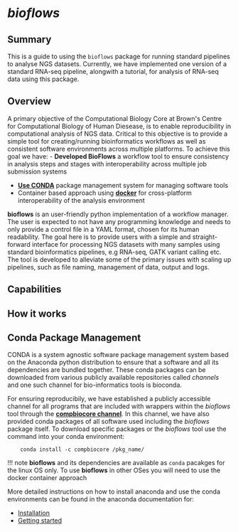 # *bioflows*

## Summary
This is a guide to using the `bioflows` package for running standard
pipelines to analyse NGS datasets. Currently, we have implemented one version of a 
standard RNA-seq pipeline, alongwith a tutorial, for analysis of
RNA-seq data using this package.

## Overview
A primary objective of the Computational Biology Core at Brown's Centre for Computational Biology of Human Diesease, is to enable reproducibility in computational analysis of NGS data. Critical to this objective is to provide a simple tool for creating/running bioinformatics workflows as well as consistent software environments across multiple platforms. To achieve this goal we have:
    - **Developed BioFlows** a workflow tool to ensure consistency in analysis steps and
    stages with interoperability across multiple job submission systems
   -   [**Use CONDA**](https://conda.io/docs/) package management system for managing software tools
   -  Container based approach using [**docker**](https://www.docker.com) for cross-platform interoperability of the analysis environment

**bioflows** is an user-friendly python implementation of a workflow manager. The user is expected to not have any programming knowledge and needs to only provide a control file in a YAML format, chosen for its human readability. The goal here is to provide users with a simple and straight-forward interface for processing NGS datasets with many samples using standard bioinformatics pipelines, e.g  RNA-seq, GATK variant calling etc. The tool is developed to alleviate some of the primary issues with scaling up pipelines, such as file naming, management of data, output and logs. 

## Capabilities

## How it works

## Conda Package Management

CONDA is a system agnostic software package management system based on
the Anaconda python distribution to ensure that a software and all its
dependencies are bundled together. These conda packages can be
downloaded from various publicly available repositories called
*channels* and one such channel for bio-informatics tools is bioconda.

For ensuring reproducibily, we have established a publicly accessible
channel for all programs that are included with wrappers within the
*bioflows* tool through the [**compbiocore channel**](https://anaconda.org/compbiocore/). In this channel, we have also provided conda packages of all software used including
the *bioflows* package itself. To download specific packages or the *bioflows* tool use the command into your conda environment:

```
    conda install -c compbiocore /pkg_name/
```
!!! note
    **bioflows** and its dependencies are available as `conda` pacakges for the linux OS only. 
    To use **bioflows** in other OSes you will need to use the docker container approach
    
More detailed instructions on how to install anaconda and use the conda
environments can be found in the anaconda documentation for:

-   [Installation](https://docs.anaconda.com/anaconda/install.html)
-   [Getting started](https://docs.anaconda.com/anaconda/user-guide/getting-started.html)

